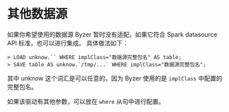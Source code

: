 # 其他数据源

如果你希望使用的数据源 Byzer 暂时没有适配，如果它符合 Spark datasource API 标准，也可以进行集成。
具体做法如下：

```
> LOAD unknow.`` WHERE implClass="数据源完整包名" AS table;
> SAVE table AS unknow.`/tmp/...` WHERE implClass="数据源完整包名";
```

其中 unknow 这个词汇是可以任意的，因为 Byzer 使用的是 `implClass` 中配置的完整包名。

如果该驱动有其他参数，可以放在 `where` 从句中进行配置。

